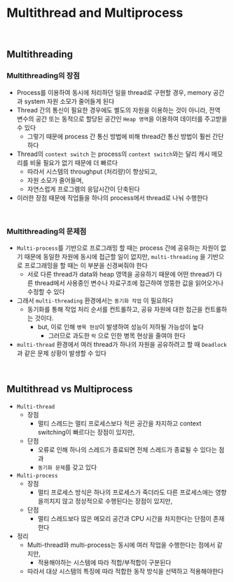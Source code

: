 # Multithread and Multiprocess

<br>

## Multithreading

### Multithreading의 장점

- Process를 이용하여 동시에 처리하던 일을 thread로 구현할 경우, memory 공간과 system 자원 소모가 줄어들게 된다
- Thread 간의 통신이 필요한 경우에도 별도의 자원을 이용하는 것이 아니라, 전역 변수의 공간 또는 동적으로 할당된 공간인 `Heap 영역`을 이용하여 데이터를 주고받을 수 있다
  - 그렇기 때문에  process 간 통신 방법에 비해 thread간 통신 방법이 훨씬 간단하다
- Thread의 `context switch` 는 process의 `context switch`와는 달리 캐시 메모리를 비울 필요가 없기 때문에 더 빠르다
  - 따라서 시스템의 throughput (처리량)이 향상되고,
  - 자원 소모가 줄어들며,
  - 자연스럽게 프로그램의 응답시간이 단축된다
- 이러한 장점 때문에 작업들을 하나의 process에서 thread로 나눠 수행한다

<br>

### Multithreading의 문제점

- `Multi-process`를 기반으로 프로그래밍 할 때는 process 간에 공유하는 자원이 없기 때문에 동일한 자원에 동시에 접근할 일이 없지만, `multi-threading` 을 기반으로 프로그래밍을 할 때는 이 부분을 신경써줘야 한다
  - 서로 다른 thread가 data와 heap 영역을 공유하기 때문에 어떤 thread가 다른 thread에서 사용중인 변수나 자료구조에 접근하여 엉뚱한 값을 읽어오거나 수정할 수 있다
- 그래서 `multi-threading` 환경에서는 `동기화 작업` 이 필요하다
  - 동기화를 통해 작업 처리 순서를 컨트롤하고, 공유 자원에 대한 접근을 컨트롤하는 것이다.
    - but, 이로 인해 `병목 현상`이 발생하여 성능이 저하될 가능성이 높다
      - 그러므로 과도한 `락` 으로 인한 병목 현상을 줄여야 한다
- `multi-thread` 환경에서 여러 thread가 하나의 자원을 공유하려고 할 때 `Deadlock` 과 같은 문제 상황이 발생할 수 있다

<br>

## Multithread vs Multiprocess

- `Multi-thread`
  - 장점
    - 멀티 스레드는 멀티 프로세스보다 적은 공간을 차지하고 context switching이 빠르다는 장점이 있지만,
  - 단점
    - 오류로 인해 하나의 스레드가 종료되면 전체 스레드가 종료될 수 있다는 점과
    - `동기화 문제`를 갖고 있다
- `Multi-process`
  - 장점
    - 멀티 프로세스 방식은 하나의 프로세스가 죽더라도 다른 프로세스에는 영향을끼치지 않고 정상적으로 수행된다는 장점이 있지만,
  - 단점
    - 멀티 스레드보다 많은 메모리 공간과 CPU 시간을 차지한다는 단점이 존재한다
- 정리
  - Multi-thread와 multi-process는 동시에 여러 작업을 수행한다는 점에서 같지만,
    - 적용해야하는 시스템에 따라 적합/부적합이 구분된다
  - 따라서 대상 시스템의 특징에 따라 적합한 동작 방식을 선택하고 적용해야한다
